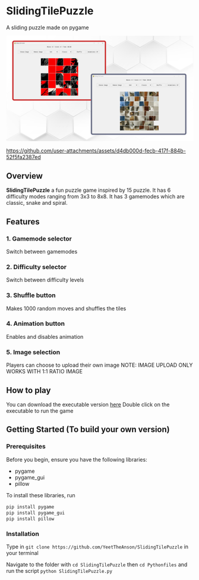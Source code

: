 # SlidingTilePuzzle
A sliding puzzle made on pygame

![SlidingTilePuzzle](https://github.com/YeetTheAnson/SlidingTilePuzzle/raw/main/1.png)


https://github.com/user-attachments/assets/d4db000d-fecb-417f-884b-52f5fa2387ed

## Overview

**SlidingTilePuzzle** a fun puzzle game inspired by 15 puzzle. It has 6 difficulty modes ranging from 3x3 to 8x8. It has 3 gamemodes which are classic, snake and spiral.

## Features

### 1. **Gamemode selector**
Switch between gamemodes

### 2. **Difficulty selector**
Switch between difficulty levels

### 3. **Shuffle button**
Makes 1000 random moves and shuffles the tiles

### 4. **Animation button**
Enables and disables animation

### 5. **Image selection**
Players can choose to upload their own image
NOTE: IMAGE UPLOAD ONLY WORKS WITH 1:1 RATIO IMAGE

## How to play

You can download the executable version [here](https://github.com/YeetTheAnson/SlidingTilePuzzle/releases/tag/download)
Double click on the executable to run the game

## Getting Started (To build your own version)

### Prerequisites

Before you begin, ensure you have the following libraries:
- pygame
- pygame_gui
- pillow

To install these libraries, run

```
pip install pygame
pip install pygame_gui
pip install pillow
```

### Installation

Type in ```git clone https://github.com/YeetTheAnson/SlidingTilePuzzle``` in your terminal

Navigate to the folder with ```cd SlidingTilePuzzle```
then                        ```cd Pythonfiles```
and run the script          ```python SlidingTilePuzzle.py```

